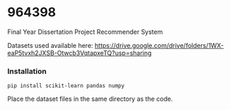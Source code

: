 # 964398
Final Year Dissertation Project Recommender System

Datasets used available here: https://drive.google.com/drive/folders/1WX-eaP5tvxh2JXSB-Otwcb3VqtapxeTQ?usp=sharing

### Installation

<code>pip install scikit-learn pandas numpy</code>

Place the dataset files in the same directory as the code.
